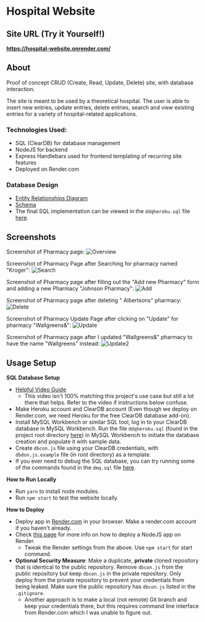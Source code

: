 # Hospital Website

## Site URL (Try it Yourself!)
**https://hospital-website.onrender.com/**

## About
Proof of concept CRUD (Create, Read, Update, Delete) site, with database interaction.

The site is meant to be used by a theoretical hospital. The user is able to insert new entries, update entries, delete entries, search and view existing entries for a variety of hospital-related applications.

 ### Technologies Used:
 * SQL (ClearDB) for database management
 * NodeJS for backend
 * Express Handlebars used for frontend templating of recurring site features
 * Deployed on Render.com

 ### Database Design
 * [Entity Relationships Diagram](https://media.discordapp.net/attachments/833505136290299935/1013128131256787106/unknown.png)
 * [Schema](https://media.discordapp.net/attachments/833505136290299935/1013128945656418435/unknown.png?width=548&height=669)
 * The final SQL implementation can be viewed in the `ddqheroku.sql` file [here](https://github.com/solderq35/hospital-website/blob/renderbranch/ddqheroku.sql).

## Screenshots

Screenshot of Pharmacy page:
![Overview](https://media.discordapp.net/attachments/833505136290299935/993971873102712952/unknown.png?width=715&height=670)

Screenshot of Pharmacy Page after Searching for pharmacy named "Kroger":
![Search](https://media.discordapp.net/attachments/833505136290299935/993972274262720532/unknown.png?width=729&height=670
)

Screenshot of Pharmacy page after filling out the "Add new Pharmacy" form and adding a new Pharmacy "Johnson Pharmacy": ![Add](https://media.discordapp.net/attachments/833505136290299935/993972712802369556/unknown.png?width=770&height=670)

Screenshot of Pharmacy page after deleting " Albertsons" pharmacy:
![Delete](https://media.discordapp.net/attachments/833505136290299935/993973355545890867/unknown.png?width=796&height=670)

Screenshot of Pharmacy Update Page after clicking on "Update" for pharmacy "Wallgreens&":
![Update](https://media.discordapp.net/attachments/833505136290299935/993973421958504469/unknown.png)

Screenshot of Pharmacy page after I updated "Wallgreens&" pharmacy to have the name "Wallgreens" instead:
![Update2](https://media.discordapp.net/attachments/833505136290299935/993973534525239436/unknown.png?width=749&height=670)

## Usage Setup
**SQL Database Setup**

* [Helpful Video Guide](https://youtu.be/ZZp0VIjTsbM)
	* This video isn't 100% matching this project's use case but still a lot there that helps. Refer to the video if instructions below confuse.
* Make Heroku account and ClearDB account (Even though we deploy on Render.com, we need Heroku for the free ClearDB database add-on).
* Install MySQL Workbench or similar SQL tool, log in to your ClearDB database in MySQL Workbench. Run the file `ddqheroku.sql` (found in the project root directory [here](https://github.com/solderq35/hospital-website/blob/renderbranch/ddqheroku.sql)) in MySQL Workbench to initiate the database creation and populate it with sample data.
* Create `dbcon.js` file using your ClearDB credentials, with `dbdon.js.example` file (in root directory) as a template.
* If you ever need to debug the SQL database, you can try running some of the commands found in the `dmq.sql` file [here](https://github.com/solderq35/hospital-website/blob/renderbranch/dmq.sql).

**How to Run Locally**

* Run `yarn` to install node modules.
* Run `npm start` to test the website locally.

**How to Deploy**
* Deploy app in [Render.com](https://render.com/) in your browser. Make a render.com account if you haven't already.
* Check [this page](https://render.com/docs/deploy-node-express-app) for more info on how to deploy a NodeJS app on Render.
	* Tweak the Render settings from the above. Use `npm start` for start command.
* **Optional Security Measure**: Make a duplicate, **private** cloned repository that is identical to the public repository. Remove `dbcon.js` from the public repository but keep `dbcon.js` in the private repository. Only deploy from the private repository to prevent your credentials from being leaked. Make sure the public repository has `dbcon.js` listed in the `.gitignore`.
	* Another approach is to make a local (not remote) Git branch and keep your credentials there, but this requires command line interface from Render.com which I was unable to figure out.